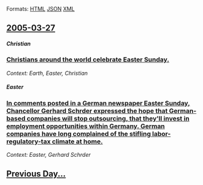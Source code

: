 
Formats: [HTML](2005/03/27/index.html)  [JSON](2005/03/27/index.json)  [XML](2005/03/27/index.xml)  

## [2005-03-27](/news/2005/03/27/index.md)

##### Christian
### [ Christians around the world celebrate Easter Sunday. ](/news/2005/03/27/christians-around-the-world-celebrate-easter-sunday.md)
_Context: Earth, Easter, Christian_

##### Easter
### [ In comments posted in a German newspaper Easter Sunday, Chancellor Gerhard Schrder expressed the hope that German-based companies will stop outsourcing, that they'll invest in employment opportunities within Germany. German companies have long complained of the stifling labor-regulatory-tax climate at home. ](/news/2005/03/27/in-comments-posted-in-a-german-newspaper-easter-sunday-chancellor-gerhard-schroder-expressed-the-hope-that-german-based-companies-will-sto.md)
_Context: Easter, Gerhard Schrder_

## [Previous Day...](/news/2005/03/26/index.md)

